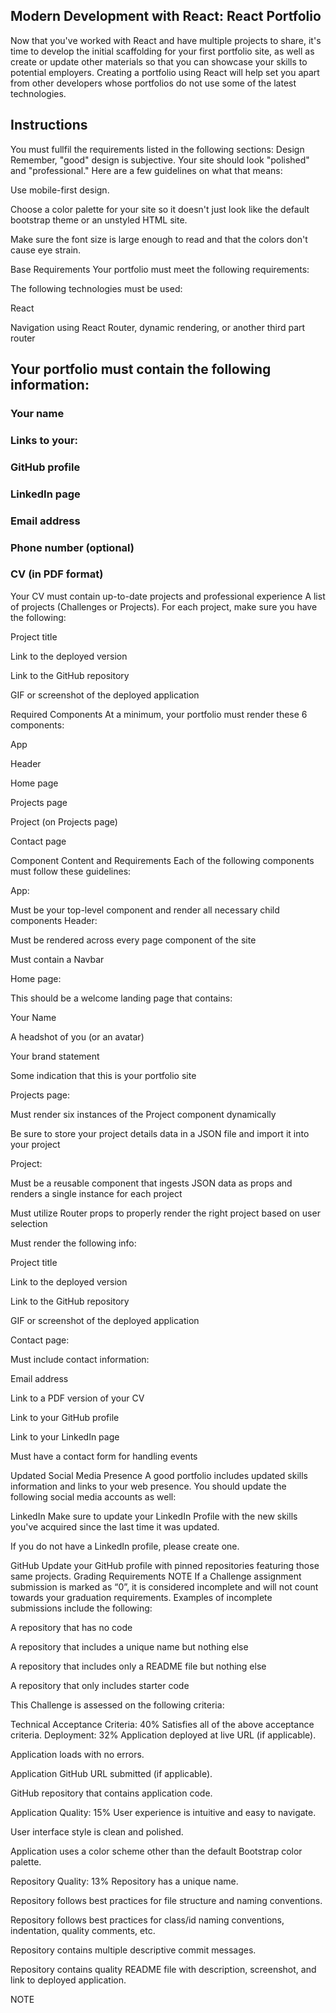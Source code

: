 ## Modern Development with React: React Portfolio
Now that you've worked with React and have multiple projects to share, it's time to develop the initial scaffolding for your first portfolio site, as well as create or update other materials so that you can showcase your skills to potential employers. Creating a portfolio using React will help set you apart from other developers whose portfolios do not use some of the latest technologies.

## Instructions
You must fullfil the requirements listed in the following sections:
Design
Remember, "good" design is subjective. Your site should look "polished" and "professional." Here are a few guidelines on what that means:

Use mobile-first design.

Choose a color palette for your site so it doesn't just look like the default bootstrap theme or an unstyled HTML site.

Make sure the font size is large enough to read and that the colors don't cause eye strain.

Base Requirements
Your portfolio must meet the following requirements:

The following technologies must be used:

React

Navigation using React Router, dynamic rendering, or another third part router

## Your portfolio must contain the following information:

### Your name

### Links to your:

### GitHub profile

### LinkedIn page

### Email address

### Phone number (optional)

### CV (in PDF format)

Your CV must contain up-to-date projects and professional experience
A list of projects (Challenges or Projects). For each project, make sure you have the following:

Project title

Link to the deployed version

Link to the GitHub repository

GIF or screenshot of the deployed application

Required Components
At a minimum, your portfolio must render these 6 components:

App

Header

Home page

Projects page

Project (on Projects page)

Contact page

Component Content and Requirements
Each of the following components must follow these guidelines:

App:

Must be your top-level component and render all necessary child components
Header:

Must be rendered across every page component of the site

Must contain a Navbar

Home page:

This should be a welcome landing page that contains:

Your Name

A headshot of you (or an avatar)

Your brand statement

Some indication that this is your portfolio site

Projects page:

Must render six instances of the Project component dynamically

Be sure to store your project details data in a JSON file and import it into your project

Project:

Must be a reusable component that ingests JSON data as props and renders a single instance for each project

Must utilize Router props to properly render the right project based on user selection

Must render the following info:

Project title

Link to the deployed version

Link to the GitHub repository

GIF or screenshot of the deployed application

Contact page:

Must include contact information:

Email address

Link to a PDF version of your CV

Link to your GitHub profile

Link to your LinkedIn page

Must have a contact form for handling events

Updated Social Media Presence
A good portfolio includes updated skills information and links to your web presence. You should update the following social media accounts as well:

LinkedIn
Make sure to update your LinkedIn Profile with the new skills you've acquired since the last time it was updated.

If you do not have a LinkedIn profile, please create one.

GitHub
Update your GitHub profile with pinned repositories featuring those same projects.
Grading Requirements
NOTE
If a Challenge assignment submission is marked as “0”, it is considered incomplete and will not count towards your graduation requirements. Examples of incomplete submissions include the following:

A repository that has no code

A repository that includes a unique name but nothing else

A repository that includes only a README file but nothing else

A repository that only includes starter code

This Challenge is assessed on the following criteria:

Technical Acceptance Criteria: 40%
Satisfies all of the above acceptance criteria.
Deployment: 32%
Application deployed at live URL (if applicable).

Application loads with no errors.

Application GitHub URL submitted (if applicable).

GitHub repository that contains application code.

Application Quality: 15%
User experience is intuitive and easy to navigate.

User interface style is clean and polished.

Application uses a color scheme other than the default Bootstrap color palette.

Repository Quality: 13%
Repository has a unique name.

Repository follows best practices for file structure and naming conventions.

Repository follows best practices for class/id naming conventions, indentation, quality comments, etc.

Repository contains multiple descriptive commit messages.

Repository contains quality README file with description, screenshot, and link to deployed application.

NOTE